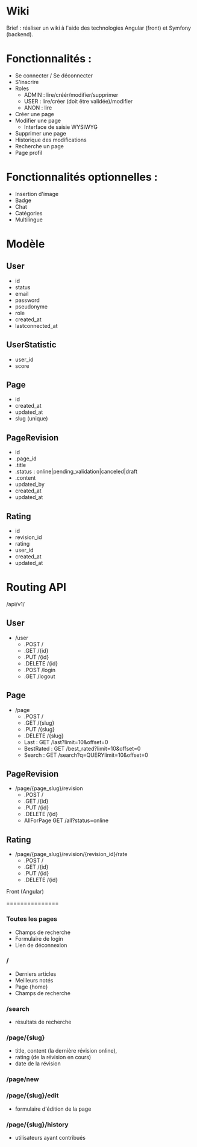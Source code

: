 Wiki
====

Brief : réaliser un wiki à l'aide des technologies Angular (front) et Symfony (backend).

Fonctionnalités :
=================
* Se connecter / Se déconnecter
* S'inscrire 
* Roles
  * ADMIN : lire/créér/modifier/supprimer
  * USER : lire/créer (doit être validée)/modifier
  * ANON : lire
* Créer une page
* Modifier une page
  * Interface de saisie WYSIWYG
* Supprimer une page
* Historique des modifications
* Recherche un page
* Page profil

Fonctionnalités optionnelles :
==============================
* Insertion d'image
* Badge
* Chat
* Catégories
* Multilingue

Modèle
======

## User
* id
* status
* email
* password
* pseudonyme
* role
* created_at
* lastconnected_at

## UserStatistic
* user_id
* score

## Page
* id
* created_at
* updated_at
* slug (unique)

## PageRevision
* id
* .page_id
* .title
* .status : online|pending_validation|canceled|draft
* .content
* updated_by
* created_at
* updated_at

## Rating
* id
* revision_id
* rating
* user_id
* created_at
* updated_at


Routing API
===========
/api/v1/
## User
  * /user
    * .POST /
    * .GET /{id}
    * .PUT /{id}
    * .DELETE /{id}
    * .POST /login
    * .GET /logout

## Page
  * /page
    * .POST /
    * .GET /{slug}
    * .PUT /{slug}
    * .DELETE /{slug}
    * Last : GET /last?limit=10&offset=0
    * BestRated : GET /best_rated?limit=10&offset=0
    * Search : GET /search?q=QUERYlimit=10&offset=0

## PageRevision
  * /page/{page_slug}/revision
    * .POST /
    * .GET /{id}
    * .PUT /{id}
    * .DELETE /{id}
    * AllForPage GET /all?status=online

## Rating
* /page/{page_slug}/revision/{revision_id}/rate
    * .POST /
    * .GET /{id}
    * .PUT /{id}
    * .DELETE /{id}

Front (Angular)

===============

### Toutes les pages

* Champs de recherche
* Formulaire de login
* Lien de déconnexion

### /
* Derniers articles
* Meilleurs notés
* Page {home}
* Champs de recherche

### /search
* résultats de recherche

### /page/{slug}
* title, content (la dernière révision online), 
* rating (de la révision en cours)
* date de la révision

### /page/new
### /page/{slug}/edit
* formulaire d'édition de la page

### /page/{slug}/history
* utilisateurs ayant contribués
